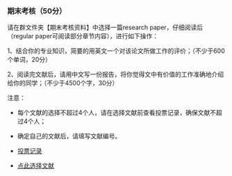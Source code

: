 ### 期末考核（50分）

请在群文件夹【期末考核资料】中选择一篇research paper，仔细阅读后（regular paper可阅读部分章节内容），进行如下操作：

1、结合你的专业知识，简要的用英文一个对该论文所做工作的评价；（不少于600个单词，20分）

2、阅读完文献后，请用中文写一份报告，将你觉得文中有价值的工作准确地介绍给你的同学；（不少于4500个字，30分）

注意： 
 
 * 每个文献的选择不超过4个人，请在选择文献前查看投票记录，确保文献不超过4个人；
 
 * 确定自己的文献后，请填写文献编号。
 
 * [投票记录](https://www.wjx.cn/report/73299930.aspx) 
 
 * [点此选择文献](https://www.wjx.cn/jq/73299930.aspx)
 
 
 
